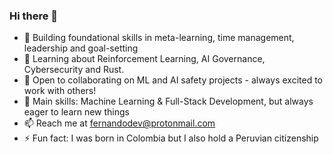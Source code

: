 

<!--
**favalosdev/favalosdev** is a ✨ _special_ ✨ repository because its `README.md` (this file) appears on your GitHub profile.

Here are some ideas to get you started:

- 🔭 I’m currently working on ...
- 🌱 I’m currently learning ...
- 👯 I’m looking to collaborate on ...
- 🤔 I’m looking for help with ...
- 💬 Ask me about ...
- 📫 How to reach me: ...
- 😄 Pronouns: ...
- ⚡ Fun fact: ...
-->

### Hi there 👋

- 🔭 Building foundational skills in meta-learning, time management, leadership and goal-setting
- 🌱 Learning about Reinforcement Learning, AI Governance, Cybersecurity and Rust.
- 👯 Open to collaborating on ML and AI safety projects - always excited to work with others!
- 💬 Main skills: Machine Learning & Full-Stack Development, but always eager to learn new things
- 📫 Reach me at fernandodev@protonmail.com
- ⚡ Fun fact: I was born in Colombia but I also hold a Peruvian citizenship
